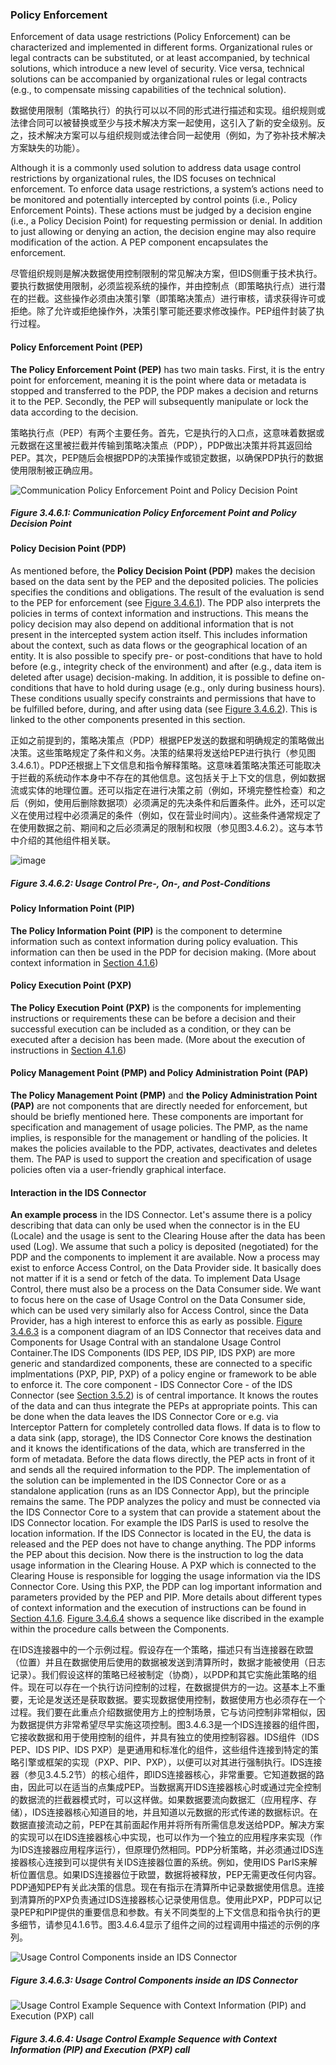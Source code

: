 ### Policy Enforcement ###

Enforcement of data usage restrictions (Policy Enforcement) can be characterized and implemented in different forms. Organizational rules or legal contracts can be substituted, or at least accompanied, by technical solutions, which introduce a new level of security. Vice versa, technical solutions can be accompanied by organizational rules or legal contracts (e.g., to compensate missing capabilities of the technical solution).

数据使用限制（策略执行）的执行可以以不同的形式进行描述和实现。组织规则或法律合同可以被替换或至少与技术解决方案一起使用，这引入了新的安全级别。反之，技术解决方案可以与组织规则或法律合同一起使用（例如，为了弥补技术解决方案缺失的功能）。

Although it is a commonly used solution to address data usage control restrictions by organizational rules, the IDS focuses on technical enforcement.
To enforce data usage restrictions, a system’s actions need to be monitored and potentially intercepted by control points (i.e., Policy Enforcement Points). These actions must be judged by a decision engine (i.e., a Policy Decision Point) for requesting permission or denial. In addition to just allowing or denying an action, the decision engine may also require modification of the action. A PEP component encapsulates the enforcement.

尽管组织规则是解决数据使用控制限制的常见解决方案，但IDS侧重于技术执行。要执行数据使用限制，必须监视系统的操作，并由控制点（即策略执行点）进行潜在的拦截。这些操作必须由决策引擎（即策略决策点）进行审核，请求获得许可或拒绝。除了允许或拒绝操作外，决策引擎可能还要求修改操作。PEP组件封装了执行过程。

#### Policy Enforcement Point (PEP) ####

**The Policy Enforcement Point (PEP)** has two main tasks. First, it is the entry point for enforcement, meaning it is the point where data or metadata is stopped and transferred to the PDP, the PDP makes a decision and returns it to the PEP. Secondly, the PEP will subsequently manipulate or lock the data according to the decision.

策略执行点（PEP）有两个主要任务。首先，它是执行的入口点，这意味着数据或元数据在这里被拦截并传输到策略决策点（PDP），PDP做出决策并将其返回给PEP。其次，PEP随后会根据PDP的决策操作或锁定数据，以确保PDP执行的数据使用限制被正确应用。

![Communication Policy Enforcement Point and Policy Decision Point](media/Communication-PEP-and-PDP.drawio.png)

##### Figure 3.4.6.1: Communication Policy Enforcement Point and Policy Decision Point

#### Policy Decision Point (PDP) ####

As mentioned before, the **Policy Decision Point (PDP)** makes the decision based on the data sent by the PEP and the deposited policies. The policies specifies the conditions and obligations. The result of the evaluation is send to the PEP for enforcement (see [Figure 3.4.6.1](#figure-3461-communication-policy-enforcement-point-and-policy-decision-point)). The PDP also interprets the policies in terms of context information and instructions. This means the policy decision may also depend on additional information that is not present in the intercepted system action itself. This includes information about the context, such as data flows or the geographical location of an entity. It is also possible to specify pre- or post-conditions that have to hold before (e.g., integrity check of the environment) and after (e.g., data item is deleted after usage) decision-making. In addition, it is possible to define on-conditions that have to hold during usage (e.g., only during business hours). These conditions usually specify constraints and permissions that have to be fulfilled before, during, and after using data (see [Figure 3.4.6.2](#figure-3462-usage-control-pre--on--and-post-conditions)). This is linked to the other components presented in this section.

正如之前提到的，策略决策点（PDP）根据PEP发送的数据和明确规定的策略做出决策。这些策略规定了条件和义务。决策的结果将发送给PEP进行执行（参见图3.4.6.1）。PDP还根据上下文信息和指令解释策略。这意味着策略决策还可能取决于拦截的系统动作本身中不存在的其他信息。这包括关于上下文的信息，例如数据流或实体的地理位置。还可以指定在进行决策之前（例如，环境完整性检查）和之后（例如，使用后删除数据项）必须满足的先决条件和后置条件。此外，还可以定义在使用过程中必须满足的条件（例如，仅在营业时间内）。这些条件通常规定了在使用数据之前、期间和之后必须满足的限制和权限（参见图3.4.6.2）。这与本节中介绍的其他组件相关联。

![image](media/usage-control-conditions.drawio.png)

##### Figure 3.4.6.2: Usage Control Pre-, On-, and Post-Conditions

#### Policy Information Point (PIP) ####

**The Policy Information Point (PIP)** is the component to determine information such as context information during policy evaluation. This information can then be used in the PDP for decision making. (More about context information in [Section 4.1.6](../../4_Perspectives_of_the_Reference_Architecture_Model/4_1_Security_Perspective/4_1_6_Usage_Control.md#context-information-and-obligation-fulfillment))

#### Policy Execution Point (PXP) ####

**The Policy Execution Point (PXP)** is the components for implementing instructions or requirements these can be before a decision and their successful execution can be included as a condition, or they can be executed after a decision has been made. (More about the execution of instructions in [Section 4.1.6](../../4_Perspectives_of_the_Reference_Architecture_Model/4_1_Security_Perspective/4_1_6_Usage_Control.md#usage-control-in-a-connector))

#### Policy Management Point (PMP) and Policy Administration Point (PAP) ####

**The Policy Management Point (PMP)** and **the Policy Administration Point (PAP)** are not components that are directly needed for enforcement, but should be briefly mentioned here. These components are important for specification and management of usage policies. The PMP, as the name implies, is responsible for the management or handling of the policies. It makes the policies available to the PDP, activates, deactivates and deletes them. The PAP is used to support the creation and specification of usage policies often via a user-friendly graphical interface.

#### Interaction in the IDS Connector ####

**An example process** in the IDS Connector. Let's assume there is a policy describing that data can only be used when the connector is in the EU (Locale) and the usage is sent to the Clearing House after the data has been used (Log). We assume that such a policy is deposited (negotiated) for the PDP and the components to implement it are available. Now a process may exist to enforce Access Control, on the Data Provider side. It basically does not matter if it is a send or fetch of the data. To implement Data Usage Control, there must also be a process on the Data Consumer side. We want to focus here on the case of Usage Control on the Data Consumer side, which can be used very similarly also for Access Control, since the Data Provider, has a high interest to enforce this as early as possible. [Figure 3.4.6.3](#figure-3463-usage-control-components-inside-an-ids-connector) is a component diagram of an IDS Connector that receives data and Components for Usage Contral with an standalone Usage Control Container.The IDS Components (IDS PEP, IDS PIP, IDS PXP) are more generic and standardized components, these are connected to a specific implmentations (PXP, PIP, PXP) of a policy engine or framework to be able to enforce it. The core component - IDS Connector Core - of the IDS Connector (see [Section 3.5.2](../3_5_System_Layer/3_5_2_IDS_Connector.md#ids-connector)) is of central importance. It knows the routes of the data and can thus integrate the PEPs at appropriate points. This can be done when the data leaves the IDS Connector Core or e.g. via Interceptor Pattern for completely controlled data flows. If data is to flow to a data sink (app, storage), the IDS Connector Core knows the destination and it knows the identifications of the data, which are transferred in the form of metadata. Before the data flows directly, the PEP acts in front of it and sends all the required information to the PDP. The implementation of the solution can be implemented in the IDS Connector Core or as a standalone application (runs as an IDS Connector App), but the principle remains the same. The PDP analyzes the policy and must be connected via the IDS Connector Core to a system that can provide a statement about the IDS Connector location. For example the IDS ParIS is used to resolve the location information. If the IDS Connector is located in the EU, the data is released and the PEP does not have to change anything. The PDP informs the PEP about this decision. Now there is the instruction to log the data usage information in the Clearing House. A PXP which is connected to the Clearing House is responsible for logging the usage information via the IDS Connector Core. Using this PXP, the PDP can log important information and parameters provided by the PEP and PIP. More details about different types of context information and the execution of instructions can be found in [Section 4.1.6](../../4_Perspectives_of_the_Reference_Architecture_Model/4_1_Security_Perspective/4_1_6_Usage_Control.md#usage-control-in-a-connector). [Figure 3.4.6.4](#figure-3464-usage-control-example-sequence-with-context-information-pip-and-execution-pxp-call) shows a sequence like discribed in the example within the procedure calls between the Components.

在IDS连接器中的一个示例过程。假设存在一个策略，描述只有当连接器在欧盟（位置）并且在数据使用后使用的数据被发送到清算所时，数据才能被使用（日志记录）。我们假设这样的策略已经被制定（协商），以PDP和其它实施此策略的组件。现在可以存在一个执行访问控制的过程，在数据提供方的一边。这基本上不重要，无论是发送还是获取数据。要实现数据使用控制，数据使用方也必须存在一个过程。我们要在此重点介绍数据使用方上的控制场景，它与访问控制非常相似，因为数据提供方非常希望尽早实施这项控制。图3.4.6.3是一个IDS连接器的组件图，它接收数据和用于使用控制的组件，并具有独立的使用控制容器。IDS组件（IDS PEP、IDS PIP、IDS PXP）是更通用和标准化的组件，这些组件连接到特定的策略引擎或框架的实现（PXP、PIP、PXP），以便可以对其进行强制执行。IDS连接器（参见3.4.5.2节）的核心组件，即IDS连接器核心，非常重要。它知道数据的路由，因此可以在适当的点集成PEP。当数据离开IDS连接器核心时或通过完全控制的数据流的拦截器模式时，可以这样做。如果数据要流向数据汇（应用程序、存储），IDS连接器核心知道目的地，并且知道以元数据的形式传递的数据标识。在数据直接流动之前，PEP在其前面起作用并将所有所需信息发送给PDP。解决方案的实现可以在IDS连接器核心中实现，也可以作为一个独立的应用程序来实现（作为IDS连接器应用程序运行），但原理仍然相同。PDP分析策略，并必须通过IDS连接器核心连接到可以提供有关IDS连接器位置的系统。例如，使用IDS ParIS来解析位置信息。如果IDS连接器位于欧盟，数据将被释放，PEP无需更改任何内容。PDP通知PEP有关此决策的信息。现在有指示在清算所中记录数据使用信息。连接到清算所的PXP负责通过IDS连接器核心记录使用信息。使用此PXP，PDP可以记录PEP和PIP提供的重要信息和参数。有关不同类型的上下文信息和指令执行的更多细节，请参见4.1.6节。图3.4.6.4显示了组件之间的过程调用中描述的示例的序列。

![Usage Control Components inside an IDS Connector](media/uc-example-Components.drawio.png)

##### Figure 3.4.6.3: Usage Control Components inside an IDS Connector

![Usage Control Example Sequence with Context Information (PIP) and Execution (PXP) call](media/uc-example-Sequence.drawio.png)

##### Figure 3.4.6.4: Usage Control Example Sequence with Context Information (PIP) and Execution (PXP) call
